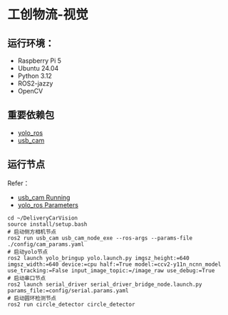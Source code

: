 # 工创物流-视觉

## 运行环境：
- Raspberry Pi 5
- Ubuntu 24.04
- Python 3.12
- ROS2-jazzy
- OpenCV

## 重要依赖包
- [yolo_ros](https://github.com/mgonzs13/yolo_ros)
- [usb_cam](https://github.com/ros-drivers/usb_cam)

## 运行节点

Refer：
- [usb_cam Running](https://github.com/ros-drivers/usb_cam?tab=readme-ov-file#running)
- [yolo_ros Parameters](https://github.com/mgonzs13/yolo_ros?tab=readme-ov-file#parameters)

```shell
cd ~/DeliveryCarVision
source install/setup.bash
# 启动侧方相机节点
ros2 run usb_cam usb_cam_node_exe --ros-args --params-file ./config/cam_params.yaml 
# 启动yolo节点
ros2 launch yolo_bringup yolo.launch.py imgsz_height:=640 imgsz_width:=640 device:=cpu half:=True model:=ccv2-y11n_ncnn_model use_tracking:=False input_image_topic:=/image_raw use_debug:=True
# 启动串口节点
ros2 launch serial_driver serial_driver_bridge_node.launch.py params_file:=config/serial.params.yaml
# 启动圆环检测节点
ros2 run circle_detector circle_detector
```